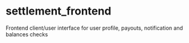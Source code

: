 # settlement_frontend
Frontend client/user interface for user profile, payouts, notification and balances checks
